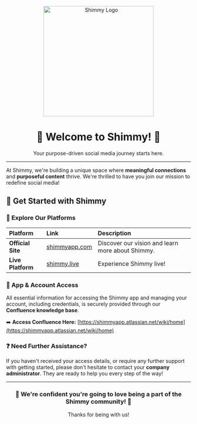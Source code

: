 <div align="center">
  <img src="https://assets.website-files.com/64b5bb663a759082d43a531e/64b5bc751d3b01511252ec44_shimmy-logo-full-white.svg" alt="Shimmy Logo" width="300"/>
  <h1>👋 Welcome to Shimmy! 👋</h1>
  <p>Your purpose-driven social media journey starts here.</p>
</div>

---

At Shimmy, we're building a unique space where **meaningful connections** and **purposeful content** thrive. We're thrilled to have you join our mission to redefine social media!

## 🚀 Get Started with Shimmy

### 🔗 Explore Our Platforms

| Platform        | Link                              | Description                                    |
| :-------------- | :-------------------------------- | :--------------------------------------------- |
| **Official Site** | [shimmyapp.com](https://www.shimmyapp.com/) | Discover our vision and learn more about Shimmy. |
| **Live Platform** | [shimmy.live](https://www.shimmy.live/)     | Experience Shimmy live!                       |

### 🔑 App & Account Access

All essential information for accessing the Shimmy app and managing your account, including credentials, is securely provided through our **Confluence knowledge base**.

➡️ **Access Confluence Here:** [https://shimmyapp.atlassian.net/wiki/home](https://shimmyapp.atlassian.net/wiki/home)

### ❓ Need Further Assistance?

If you haven't received your access details, or require any further support with getting started, please don't hesitate to contact your **company administrator**. They are ready to help you every step of the way!

---

<div align="center">
  <h3>💜 We're confident you're going to love being a part of the Shimmy community! 💜</h3>
  <p>Thanks for being with us!</p>
</div>
